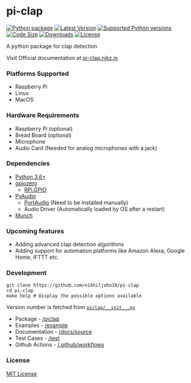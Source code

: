 pi-clap
=======

[![Python package](https://github.com/nikhiljohn10/pi-clap/workflows/Python%20package/badge.svg?branch=master)](https://pypi.python.org/pypi/pi-clap/)
[![Latest Version](https://img.shields.io/pypi/v/pi-clap)](https://pypi.python.org/pypi/pi-clap/)
[![Supported Python versions](https://img.shields.io/pypi/pyversions/pi-clap)](https://pypi.python.org/pypi/pi-clap/)
[![Code Size](https://img.shields.io/github/languages/code-size/nikhiljohn10/pi-clap)](https://pypi.python.org/pypi/pi-clap/)
[![Downloads](https://img.shields.io/pypi/dm/pi-clap)](https://pypi.python.org/pypi/pi-clap/)
[![License](https://img.shields.io/pypi/l/pi-clap)](https://github.com/nikhiljohn10/pi-clap/blob/master/LICENSE)

A python package for clap detection

Visit Official documentation at [pi-clap.nikz.in](https://pi-clap.nikz.in/)

### Platforms Supported

* Raspberry Pi
* Linux
* MacOS

### Hardware Requirements

* Raspberry Pi (optional)
* Bread Board (optional)
* Microphone
* Audio Card (Needed for analog microphones with a jack)

### Dependencies

* [Python 3.6+](https://docs.python.org/3/)
* [gpiozero](https://gpiozero.readthedocs.io)
	* [RPi.GPIO](https://pypi.org/project/RPi.GPIO)
* [PyAudio](https://pypi.org/project/PyAudio)
	* [PortAudio](http://www.portaudio.com/) (Need to be installed manually)
	* Audio Driver (Automatically loaded by OS after a restart)
* [Munch](https://pypi.org/project/munch/)

### Upcoming features

* Adding advanced clap detection algorithms
* Adding support for automation platforms like Amazon Alexa, Google Home, IFTTT etc.

### Development

```
git clone https://github.com/nikhiljohn10/pi-clap
cd pi-clap
make help # Display the possible options available
```

Version number is fetched from [`piclap/__init__.py`](https://github.com/nikhiljohn10/pi-clap/blob/master/piclap/__init__.py)

- Package - [/piclap](https://github.com/nikhiljohn10/pi-clap/tree/master/piclap)
- Examples - [/example](https://github.com/nikhiljohn10/pi-clap/tree/master/example)
- Documentation - [/docs/source](https://github.com/nikhiljohn10/pi-clap/tree/master/docs/source)
- Test Cases - [/test](https://github.com/nikhiljohn10/pi-clap/tree/master/tests)
- Github Actions - [/.github/workflows](https://github.com/nikhiljohn10/pi-clap/tree/master/.github/workflows)

### License

[MIT License](https://github.com/nikhiljohn10/pi-clap/blob/master/LICENSE)
